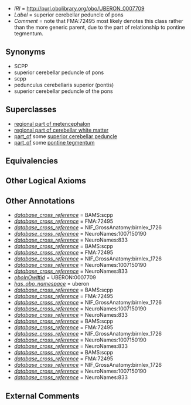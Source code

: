  * *IRI* = http://purl.obolibrary.org/obo/UBERON_0007709
 * *Label* = superior cerebellar peduncle of pons
 * *Comment* = note that FMA:72495 most likely denotes this class rather than the more generic parent, due to the part of relationship to pontine tegmentum.

## Synonyms

 * SCPP
 * superior cerebellar peduncle of pons
 * scpp
 * pedunculus cerebellaris superior (pontis)
 * superior cerebellar peduncle of the pons

## Superclasses

 * [regional part of metencephalon](../../UBERON/80/UBERON_0002680.md)
 * [regional part of cerebellar white matter](../../UBERON/35/UBERON_0003035.md)
 * [part_of](../../BFO/50/BFO_0000050.md) some [superior cerebellar peduncle](../../UBERON/50/UBERON_0002150.md)
 * [part_of](../../BFO/50/BFO_0000050.md) some [pontine tegmentum](../../UBERON/23/UBERON_0003023.md)

## Equivalencies


## Other Logical Axioms


## Other Annotations

 * *[database_cross_reference](../../ef/oboInOwl#hasDbXref.md)* = BAMS:scpp
 * *[database_cross_reference](../../ef/oboInOwl#hasDbXref.md)* = FMA:72495
 * *[database_cross_reference](../../ef/oboInOwl#hasDbXref.md)* = NIF_GrossAnatomy:birnlex_1726
 * *[database_cross_reference](../../ef/oboInOwl#hasDbXref.md)* = NeuroNames:1007150190
 * *[database_cross_reference](../../ef/oboInOwl#hasDbXref.md)* = NeuroNames:833
 * *[database_cross_reference](../../ef/oboInOwl#hasDbXref.md)* = BAMS:scpp
 * *[database_cross_reference](../../ef/oboInOwl#hasDbXref.md)* = FMA:72495
 * *[database_cross_reference](../../ef/oboInOwl#hasDbXref.md)* = NIF_GrossAnatomy:birnlex_1726
 * *[database_cross_reference](../../ef/oboInOwl#hasDbXref.md)* = NeuroNames:1007150190
 * *[database_cross_reference](../../ef/oboInOwl#hasDbXref.md)* = NeuroNames:833
 * *[oboInOwl#id](../../id/oboInOwl#id.md)* = UBERON:0007709
 * *[has_obo_namespace](../../ce/oboInOwl#hasOBONamespace.md)* = uberon
 * *[database_cross_reference](../../ef/oboInOwl#hasDbXref.md)* = BAMS:scpp
 * *[database_cross_reference](../../ef/oboInOwl#hasDbXref.md)* = FMA:72495
 * *[database_cross_reference](../../ef/oboInOwl#hasDbXref.md)* = NIF_GrossAnatomy:birnlex_1726
 * *[database_cross_reference](../../ef/oboInOwl#hasDbXref.md)* = NeuroNames:1007150190
 * *[database_cross_reference](../../ef/oboInOwl#hasDbXref.md)* = NeuroNames:833
 * *[database_cross_reference](../../ef/oboInOwl#hasDbXref.md)* = BAMS:scpp
 * *[database_cross_reference](../../ef/oboInOwl#hasDbXref.md)* = FMA:72495
 * *[database_cross_reference](../../ef/oboInOwl#hasDbXref.md)* = NIF_GrossAnatomy:birnlex_1726
 * *[database_cross_reference](../../ef/oboInOwl#hasDbXref.md)* = NeuroNames:1007150190
 * *[database_cross_reference](../../ef/oboInOwl#hasDbXref.md)* = NeuroNames:833
 * *[database_cross_reference](../../ef/oboInOwl#hasDbXref.md)* = BAMS:scpp
 * *[database_cross_reference](../../ef/oboInOwl#hasDbXref.md)* = FMA:72495
 * *[database_cross_reference](../../ef/oboInOwl#hasDbXref.md)* = NIF_GrossAnatomy:birnlex_1726
 * *[database_cross_reference](../../ef/oboInOwl#hasDbXref.md)* = NeuroNames:1007150190
 * *[database_cross_reference](../../ef/oboInOwl#hasDbXref.md)* = NeuroNames:833

## External Comments

